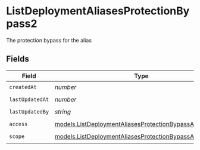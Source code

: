 # ListDeploymentAliasesProtectionBypass2

The protection bypass for the alias


## Fields

| Field                                                                                                                      | Type                                                                                                                       | Required                                                                                                                   | Description                                                                                                                |
| -------------------------------------------------------------------------------------------------------------------------- | -------------------------------------------------------------------------------------------------------------------------- | -------------------------------------------------------------------------------------------------------------------------- | -------------------------------------------------------------------------------------------------------------------------- |
| `createdAt`                                                                                                                | *number*                                                                                                                   | :heavy_check_mark:                                                                                                         | N/A                                                                                                                        |
| `lastUpdatedAt`                                                                                                            | *number*                                                                                                                   | :heavy_check_mark:                                                                                                         | N/A                                                                                                                        |
| `lastUpdatedBy`                                                                                                            | *string*                                                                                                                   | :heavy_check_mark:                                                                                                         | N/A                                                                                                                        |
| `access`                                                                                                                   | [models.ListDeploymentAliasesProtectionBypassAccess](../models/listdeploymentaliasesprotectionbypassaccess.md)             | :heavy_check_mark:                                                                                                         | N/A                                                                                                                        |
| `scope`                                                                                                                    | [models.ListDeploymentAliasesProtectionBypassAliasesScope](../models/listdeploymentaliasesprotectionbypassaliasesscope.md) | :heavy_check_mark:                                                                                                         | N/A                                                                                                                        |